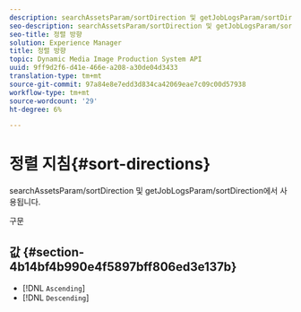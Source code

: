 ```yaml
---
description: searchAssetsParam/sortDirection 및 getJobLogsParam/sortDirection에서 사용됩니다.
seo-description: searchAssetsParam/sortDirection 및 getJobLogsParam/sortDirection에서 사용됩니다.
seo-title: 정렬 방향
solution: Experience Manager
title: 정렬 방향
topic: Dynamic Media Image Production System API
uuid: 9ff9d2f6-d41e-466e-a208-a30de04d3433
translation-type: tm+mt
source-git-commit: 97a84e8e7edd3d834ca42069eae7c09c00d57938
workflow-type: tm+mt
source-wordcount: '29'
ht-degree: 6%

---
```



# 정렬 지침{#sort-directions}

searchAssetsParam/sortDirection 및 getJobLogsParam/sortDirection에서 사용됩니다.

구문

## 값 {#section-4b14bf4b990e4f5897bff806ed3e137b}

* [!DNL `Ascending`]
* [!DNL `Descending`]

